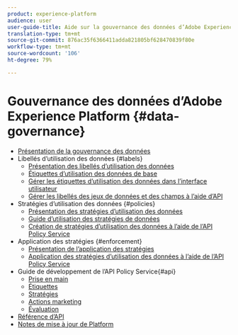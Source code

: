 ```yaml
---
product: experience-platform
audience: user
user-guide-title: Aide sur la gouvernance des données d’Adobe Experience Platform
translation-type: tm+mt
source-git-commit: 876ac35f6366411adda821805bf628470839f80e
workflow-type: tm+mt
source-wordcount: '106'
ht-degree: 79%

---
```



# Gouvernance des données d’Adobe Experience Platform {#data-governance}

* [Présentation de la gouvernance des données](home.md)
* Libellés d’utilisation des données {#labels}
   * [Présentation des libellés d’utilisation des données](labels/overview.md)
   * [Étiquettes d’utilisation des données de base](labels/reference.md)
   * [Gérer les étiquettes d’utilisation des données dans l’interface utilisateur](labels/user-guide.md)
   * [Gérer les libellés des jeux de données et des champs à l’aide d’API](labels/dataset-api.md)
* Stratégies d’utilisation des données {#policies}
   * [Présentation des stratégies d’utilisation des données](policies/overview.md)
   * [Guide d’utilisation des stratégies de données](policies/user-guide.md)
   * [Création de stratégies d’utilisation des données à l’aide de l’API Policy Service](policies/create.md)
* Application des stratégies {#enforcement}
   * [Présentation de l’application des stratégies](enforcement/overview.md)
   * [Application des stratégies d’utilisation des données à l’aide de l’API Policy Service](enforcement/api-enforcement.md)
* Guide de développement de l’API Policy Service{#api}
   * [Prise en main](api/getting-started.md)
   * [Étiquettes](api/labels.md)
   * [Stratégies](api/policies.md)
   * [Actions marketing](api/marketing-actions.md)
   * [Évaluation](api/evaluation.md)
* [Référence d’API](https://www.adobe.io/apis/experienceplatform/home/api-reference.html#!acpdr/swagger-specs/dule-policy-service.yaml)
* [Notes de mise à jour de Platform](https://docs.adobe.com/content/help/fr-FR/experience-platform/release-notes/latest.html)